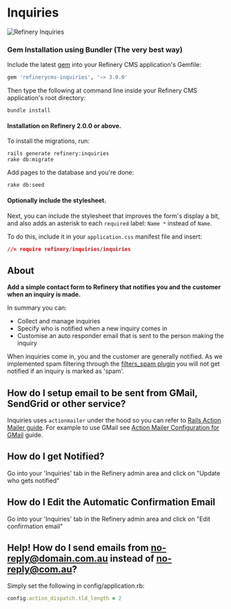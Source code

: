 # Inquiries

![Refinery Inquiries](http://refinerycms.com/system/images/BAhbBlsHOgZmSSIqMjAxMS8wNS8wMS8wNF81MF8wMV81MDlfaW5xdWlyaWVzLnBuZwY6BkVU/inquiries.png)

### Gem Installation using Bundler (The very best way)

Include the latest [gem](http://rubygems.org/gems/refinerycms-inquiries) into your Refinery CMS application's Gemfile:

```ruby
gem 'refinerycms-inquiries', '~> 3.0.0'
```

Then type the following at command line inside your Refinery CMS application's root directory:

    bundle install

#### Installation on Refinery 2.0.0 or above.

To install the migrations, run:

    rails generate refinery:inquiries
    rake db:migrate

Add pages to the database and you're done:

    rake db:seed

#### Optionally include the stylesheet.

Next, you can include the stylesheet that improves the form's display a bit,
and also adds an asterisk to each `required` label: `Name *` instead of `Name`.

To do this, include it in your `application.css` manifest file and insert:

```css
//= require refinery/inquiries/inquiries
```

## About

__Add a simple contact form to Refinery that notifies you and the customer when an inquiry is made.__

In summary you can:

* Collect and manage inquiries
* Specify who is notified when a new inquiry comes in
* Customise an auto responder email that is sent to the person making the inquiry

When inquiries come in, you and the customer are generally notified. As we implemented spam filtering through the [filters_spam plugin](https://github.com/resolve/filters_spam#readme) you will not get notified if an inquiry is marked as 'spam'.

## How do I setup email to be sent from GMail, SendGrid or other service?

Inquiries uses `actionmailer` under the hood so you can refer to [Rails Action Mailer guide](http://guides.rubyonrails.org/action_mailer_basics.html). For example to use GMail see [Action Mailer Configuration for GMail](http://guides.rubyonrails.org/action_mailer_basics.html#action-mailer-configuration-for-gmail) guide.

## How do I get Notified?

Go into your 'Inquiries' tab in the Refinery admin area and click on "Update who gets notified"

## How do I Edit the Automatic Confirmation Email

Go into your 'Inquiries' tab in the Refinery admin area and click on "Edit confirmation email"

## Help! How do I send emails from no-reply@domain.com.au instead of no-reply@com.au?

Simply set the following in config/application.rb:

```ruby
config.action_dispatch.tld_length = 2
```

